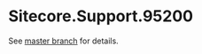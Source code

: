 # Sitecore.Support.95200

See [master branch](https://github.com/sitecoresupport/Sitecore.Support.95200) for details.
